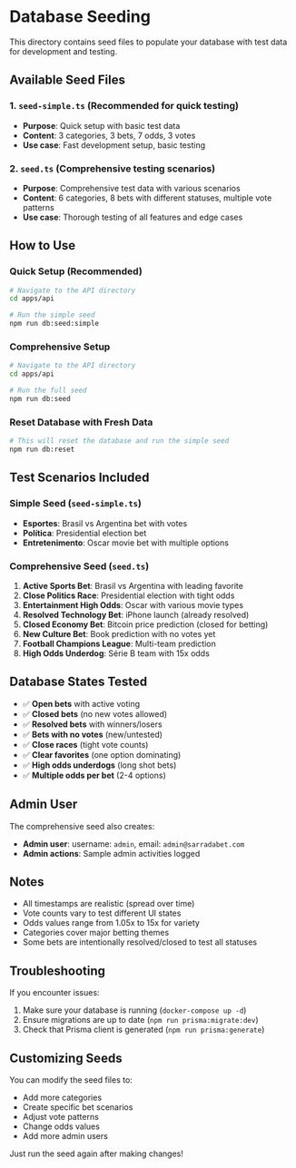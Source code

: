 # Database Seeding

This directory contains seed files to populate your database with test data for development and testing.

## Available Seed Files

### 1. `seed-simple.ts` (Recommended for quick testing)

- **Purpose**: Quick setup with basic test data
- **Content**: 3 categories, 3 bets, 7 odds, 3 votes
- **Use case**: Fast development setup, basic testing

### 2. `seed.ts` (Comprehensive testing scenarios)

- **Purpose**: Comprehensive test data with various scenarios
- **Content**: 6 categories, 8 bets with different statuses, multiple vote patterns
- **Use case**: Thorough testing of all features and edge cases

## How to Use

### Quick Setup (Recommended)

```bash
# Navigate to the API directory
cd apps/api

# Run the simple seed
npm run db:seed:simple
```

### Comprehensive Setup

```bash
# Navigate to the API directory
cd apps/api

# Run the full seed
npm run db:seed
```

### Reset Database with Fresh Data

```bash
# This will reset the database and run the simple seed
npm run db:reset
```

## Test Scenarios Included

### Simple Seed (`seed-simple.ts`)

- **Esportes**: Brasil vs Argentina bet with votes
- **Política**: Presidential election bet
- **Entretenimento**: Oscar movie bet with multiple options

### Comprehensive Seed (`seed.ts`)

1. **Active Sports Bet**: Brasil vs Argentina with leading favorite
2. **Close Politics Race**: Presidential election with tight odds
3. **Entertainment High Odds**: Oscar with various movie types
4. **Resolved Technology Bet**: iPhone launch (already resolved)
5. **Closed Economy Bet**: Bitcoin price prediction (closed for betting)
6. **New Culture Bet**: Book prediction with no votes yet
7. **Football Champions League**: Multi-team prediction
8. **High Odds Underdog**: Série B team with 15x odds

## Database States Tested

- ✅ **Open bets** with active voting
- ✅ **Closed bets** (no new votes allowed)
- ✅ **Resolved bets** with winners/losers
- ✅ **Bets with no votes** (new/untested)
- ✅ **Close races** (tight vote counts)
- ✅ **Clear favorites** (one option dominating)
- ✅ **High odds underdogs** (long shot bets)
- ✅ **Multiple odds per bet** (2-4 options)

## Admin User

The comprehensive seed also creates:

- **Admin user**: username: `admin`, email: `admin@sarradabet.com`
- **Admin actions**: Sample admin activities logged

## Notes

- All timestamps are realistic (spread over time)
- Vote counts vary to test different UI states
- Odds values range from 1.05x to 15x for variety
- Categories cover major betting themes
- Some bets are intentionally resolved/closed to test all statuses

## Troubleshooting

If you encounter issues:

1. Make sure your database is running (`docker-compose up -d`)
2. Ensure migrations are up to date (`npm run prisma:migrate:dev`)
3. Check that Prisma client is generated (`npm run prisma:generate`)

## Customizing Seeds

You can modify the seed files to:

- Add more categories
- Create specific bet scenarios
- Adjust vote patterns
- Change odds values
- Add more admin users

Just run the seed again after making changes!
